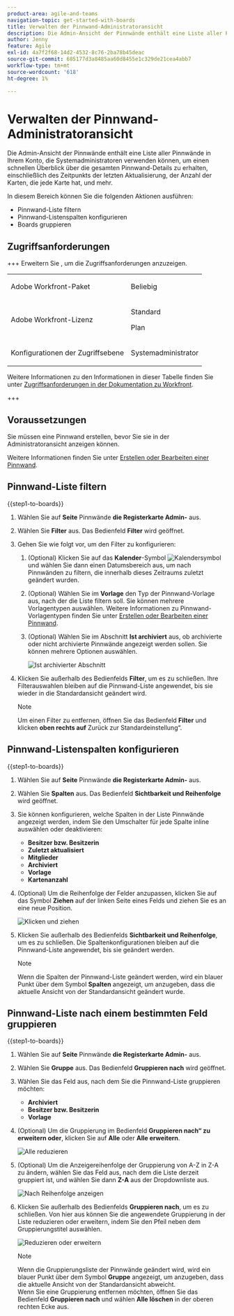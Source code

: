 ```yaml
---
product-area: agile-and-teams
navigation-topic: get-started-with-boards
title: Verwalten der Pinnwand-Administratoransicht
description: Die Admin-Ansicht der Pinnwände enthält eine Liste aller Pinnwände in Ihrem Konto, die Systemadministratoren verwenden können, um einen schnellen Überblick über die gesamten Pinnwand-Details zu erhalten.
author: Jenny
feature: Agile
exl-id: 4a7f2f68-14d2-4532-8c76-2ba78b45deac
source-git-commit: 685177d3a8485aa60d8455e1c329de21cea4abb7
workflow-type: tm+mt
source-wordcount: '618'
ht-degree: 1%

---
```


# Verwalten der Pinnwand-Administratoransicht

Die Admin-Ansicht der Pinnwände enthält eine Liste aller Pinnwände in Ihrem Konto, die Systemadministratoren verwenden können, um einen schnellen Überblick über die gesamten Pinnwand-Details zu erhalten, einschließlich des Zeitpunkts der letzten Aktualisierung, der Anzahl der Karten, die jede Karte hat, und mehr.

In diesem Bereich können Sie die folgenden Aktionen ausführen:

* Pinnwand-Liste filtern
* Pinnwand-Listenspalten konfigurieren
* Boards gruppieren

## Zugriffsanforderungen

+++ Erweitern Sie , um die Zugriffsanforderungen anzuzeigen.

<table style="table-layout:auto"> 
 <col> 
 </col> 
 <col> 
 </col> 
 <tbody> 
  <tr> 
   <td role="rowheader">Adobe Workfront-Paket</td> 
   <td> <p>Beliebig</p> </td> 
  </tr> 
  <tr> 
   <td role="rowheader">Adobe Workfront-Lizenz</td> 
   <td> <p>Standard</p>
        <p> Plan </p></td> 
  </tr> 
    <tr> 
   <td role="rowheader">Konfigurationen der Zugriffsebene</td> 
   <td> <p>Systemadministrator </p>
        </td> 
  </tr> 
 </tbody> 
</table>

Weitere Informationen zu den Informationen in dieser Tabelle finden Sie unter [Zugriffsanforderungen in der Dokumentation zu Workfront](/help/quicksilver/administration-and-setup/add-users/access-levels-and-object-permissions/access-level-requirements-in-documentation.md).

+++

## Voraussetzungen

Sie müssen eine Pinnwand erstellen, bevor Sie sie in der Administratoransicht anzeigen können.

Weitere Informationen finden Sie unter [Erstellen oder Bearbeiten einer Pinnwand](/help/quicksilver/agile/get-started-with-boards/create-edit-board.md).

## Pinnwand-Liste filtern

{{step1-to-boards}}

1. Wählen Sie auf **Seite** Pinnwände **die Registerkarte Admin-** aus.

1. Wählen Sie **Filter** aus. Das Bedienfeld **Filter** wird geöffnet.

1. Gehen Sie wie folgt vor, um den Filter zu konfigurieren:

   1. (Optional) Klicken Sie auf das **Kalender**-Symbol ![Kalendersymbol](assets/calendar-icon.png) und wählen Sie dann einen Datumsbereich aus, um nach Pinnwänden zu filtern, die innerhalb dieses Zeitraums zuletzt geändert wurden.

   1. (Optional) Wählen Sie im **Vorlage** den Typ der Pinnwand-Vorlage aus, nach der die Liste filtern soll. Sie können mehrere Vorlagentypen auswählen.
Weitere Informationen zu Pinnwand-Vorlagentypen finden Sie unter [Erstellen oder Bearbeiten einer Pinnwand](/help/quicksilver/agile/get-started-with-boards/create-edit-board.md).

   1. (Optional) Wählen Sie im Abschnitt **Ist archiviert** aus, ob archivierte oder nicht archivierte Pinnwände angezeigt werden sollen. Sie können mehrere Optionen auswählen.

      ![Ist archivierter Abschnitt](assets/is-archived-section.png)

1. Klicken Sie außerhalb des Bedienfelds **Filter**, um es zu schließen. Ihre Filterauswahlen bleiben auf die Pinnwand-Liste angewendet, bis sie wieder in die Standardansicht geändert wird.

   >[!NOTE]
   >
   >Um einen Filter zu entfernen, öffnen Sie das Bedienfeld **Filter** und klicken **oben rechts auf** Zurück zur Standardeinstellung“.

## Pinnwand-Listenspalten konfigurieren

{{step1-to-boards}}

1. Wählen Sie auf **Seite** Pinnwände **die Registerkarte Admin-** aus.

1. Wählen Sie **Spalten** aus. Das Bedienfeld **Sichtbarkeit und Reihenfolge** wird geöffnet.

1. Sie können konfigurieren, welche Spalten in der Liste Pinnwände angezeigt werden, indem Sie den Umschalter für jede Spalte inline auswählen oder deaktivieren:

   * **Besitzer bzw. Besitzerin**
   * **Zuletzt aktualisiert**
   * **Mitglieder**
   * **Archiviert**
   * **Vorlage**
   * **Kartenanzahl**

1. (Optional) Um die Reihenfolge der Felder anzupassen, klicken Sie auf das Symbol **Ziehen** auf der linken Seite eines Felds und ziehen Sie es an eine neue Position.

   ![Klicken und ziehen](assets/click-and-drag.png)

1. Klicken Sie außerhalb des Bedienfelds **Sichtbarkeit und Reihenfolge**, um es zu schließen. Die Spaltenkonfigurationen bleiben auf die Pinnwand-Liste angewendet, bis sie geändert werden.

   >[!NOTE]
   >
   > Wenn die Spalten der Pinnwand-Liste geändert werden, wird ein blauer Punkt über dem Symbol **Spalten** angezeigt, um anzugeben, dass die aktuelle Ansicht von der Standardansicht geändert wurde.

## Pinnwand-Liste nach einem bestimmten Feld gruppieren

{{step1-to-boards}}

1. Wählen Sie auf **Seite** Pinnwände **die Registerkarte Admin-** aus.

1. Wählen Sie **Gruppe** aus. Das Bedienfeld **Gruppieren nach** wird geöffnet.

1. Wählen Sie das Feld aus, nach dem Sie die Pinnwand-Liste gruppieren möchten:

   * **Archiviert**
   * **Besitzer bzw. Besitzerin**
   * **Vorlage**

1. (Optional) Um die Gruppierung im Bedienfeld **Gruppieren nach“ zu erweitern oder**, klicken Sie auf **Alle** oder **Alle erweitern**.

   ![Alle reduzieren](assets/collapse-all.png)

1. (Optional) Um die Anzeigereihenfolge der Gruppierung von A-Z in Z-A zu ändern, wählen Sie das Feld aus, nach dem die Liste derzeit gruppiert ist, und wählen Sie dann **Z-A** aus der Dropdownliste aus.

   ![Nach Reihenfolge anzeigen](assets/display-by-order.png)

1. Klicken Sie außerhalb des Bedienfelds **Gruppieren nach**, um es zu schließen. Von hier aus können Sie die angewendete Gruppierung in der Liste reduzieren oder erweitern, indem Sie den Pfeil neben dem Gruppierungstitel auswählen.

   ![Reduzieren oder erweitern](assets/collapse-or-expand.png)

   >[!NOTE]
   >   
   >Wenn die Gruppierungsliste der Pinnwände geändert wird, wird ein blauer Punkt über dem Symbol **Gruppe** angezeigt, um anzugeben, dass die aktuelle Ansicht von der Standardansicht abweicht. <br>
   >Wenn Sie eine Gruppierung entfernen möchten, öffnen Sie das Bedienfeld **Gruppieren nach** und wählen **Alle löschen** in der oberen rechten Ecke aus.
